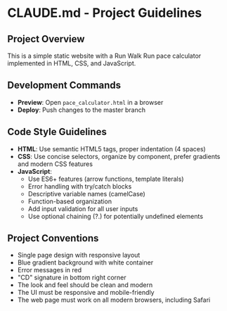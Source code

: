# CLAUDE.md - Project Guidelines

## Project Overview
This is a simple static website with a Run Walk Run pace calculator implemented in HTML, CSS, and JavaScript.

## Development Commands
- **Preview**: Open `pace_calculator.html` in a browser
- **Deploy**: Push changes to the master branch

## Code Style Guidelines
- **HTML**: Use semantic HTML5 tags, proper indentation (4 spaces)
- **CSS**: Use concise selectors, organize by component, prefer gradients and modern CSS features
- **JavaScript**:
  - Use ES6+ features (arrow functions, template literals)
  - Error handling with try/catch blocks
  - Descriptive variable names (camelCase)
  - Function-based organization
  - Add input validation for all user inputs
  - Use optional chaining (?.) for potentially undefined elements

## Project Conventions
- Single page design with responsive layout
- Blue gradient background with white container
- Error messages in red
- "CD" signature in bottom right corner
- The look and feel should be clean and modern
- The UI must be responsive and mobile-friendly
- The web page must work on all modern browsers, including Safari
